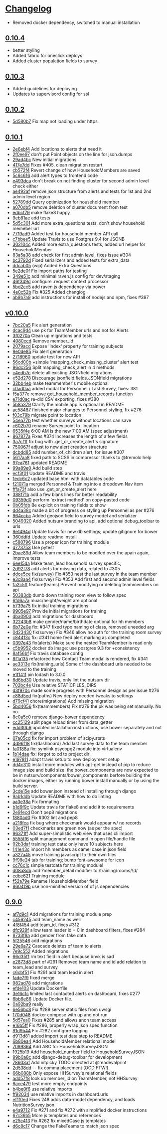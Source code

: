 # [Changelog](https://github.com/eHealthAfrica/eha-nutsurv-django/releases)

* Removed docker dependency, switched to manual installation

## [0.10.4](https://github.com/eHealthAfrica/eha-nutsurv-django/compare/0.10.4...0.10.4)

* better styling
* Added fabric for oneclick deploys
* Added cluster population fields to survey

## [0.10.3](https://github.com/eHealthAfrica/eha-nutsurv-django/compare/0.10.3...0.10.3)

* Added guidelines for deploying
* Updates to supervisord config for ssl

## [0.10.2](https://github.com/eHealthAfrica/eha-nutsurv-django/compare/0.10.2...0.10.2)

* [5d580b7](https://github.com/eHealthAfrica/eha-nutsurv-django/commit/5d580b7) Fix map not loading under https

## [0.10.1](https://github.com/eHealthAfrica/eha-nutsurv-django/compare/0.10.1...0.10.1)

* [2e6ebf4](https://github.com/eHealthAfrica/eha-nutsurv-django/commit/2e6ebf4) Add locations to alerts that need it
* [2f0ee97](https://github.com/eHealthAfrica/eha-nutsurv-django/commit/2f0ee97) don't put Point objects on the line for json.dumps
* [29ad4bc](https://github.com/eHealthAfrica/eha-nutsurv-django/commit/29ad4bc) New initial migrations
* [417e7dd](https://github.com/eHealthAfrica/eha-nutsurv-django/commit/417e7dd) Fixes #405, clean migration restart
* [cb572f4](https://github.com/eHealthAfrica/eha-nutsurv-django/commit/cb572f4) Revert change of how HouseholdMembers are saved
* [5c6c616](https://github.com/eHealthAfrica/eha-nutsurv-django/commit/5c6c616) add alert types to frontend code
* [e493dca](https://github.com/eHealthAfrica/eha-nutsurv-django/commit/e493dca) don't break on not finding cluster for second admin level check either
* [ae492af](https://github.com/eHealthAfrica/eha-nutsurv-django/commit/ae492af) remove json structure from alerts and tests for 1st and 2nd admin level region
* [52789dd](https://github.com/eHealthAfrica/eha-nutsurv-django/commit/52789dd) Query optimization for household member
* [a070db5](https://github.com/eHealthAfrica/eha-nutsurv-django/commit/a070db5) remove deletion of cluster document from test
* [edbcf79](https://github.com/eHealthAfrica/eha-nutsurv-django/commit/edbcf79) make flake8 happy
* [9eb81ae](https://github.com/eHealthAfrica/eha-nutsurv-django/commit/9eb81ae) add tests
* [5d5c301](https://github.com/eHealthAfrica/eha-nutsurv-django/commit/5d5c301) Add more extra_questions tests, don't show household memeber url
* [7719ad9](https://github.com/eHealthAfrica/eha-nutsurv-django/commit/7719ad9) Added test for household member API call
* [c7bbee5](https://github.com/eHealthAfrica/eha-nutsurv-django/commit/c7bbee5) Update Travis to use Postgres 9.4 for JSONB
* [302104c](https://github.com/eHealthAfrica/eha-nutsurv-django/commit/302104c) Added more extra_questions tests, added url helper for HouseholdMember
* [83a5a38](https://github.com/eHealthAfrica/eha-nutsurv-django/commit/83a5a38) add check for first admin level, fixes issue #304
* [bc3792d](https://github.com/eHealthAfrica/eha-nutsurv-django/commit/bc3792d) Fixed serializers and added tests for extra_data
* [ddcab05](https://github.com/eHealthAfrica/eha-nutsurv-django/commit/ddcab05) (wip) Added Extra Questions
* [5e2de0f](https://github.com/eHealthAfrica/eha-nutsurv-django/commit/5e2de0f) Fix import paths for testing
* [349e51c](https://github.com/eHealthAfrica/eha-nutsurv-django/commit/349e51c) add minimal raven.js config for dev/staging
* [46f349d](https://github.com/eHealthAfrica/eha-nutsurv-django/commit/46f349d) configure .request context processor
* [5bd2cc5](https://github.com/eHealthAfrica/eha-nutsurv-django/commit/5bd2cc5) add raven.js dependency via bower
* [4e0c52b](https://github.com/eHealthAfrica/eha-nutsurv-django/commit/4e0c52b) Fix #325 Added changlog
* [ab9b7a9](https://github.com/eHealthAfrica/eha-nutsurv-django/commit/ab9b7a9) add instructions for install of nodejs and npm, fixes #397

## [v0.10.0](https://github.com/eHealthAfrica/eha-nutsurv-django/compare/v0.10.0...v0.10.0)

* [7bc20a5](https://github.com/eHealthAfrica/eha-nutsurv-django/commit/7bc20a5) Fix alert generation
* [dcac9d4](https://github.com/eHealthAfrica/eha-nutsurv-django/commit/dcac9d4) use pk for TeamMember urls and not for Alerts
* [3f0270a](https://github.com/eHealthAfrica/eha-nutsurv-django/commit/3f0270a) Clean up migrations and tests
* [4080ccd](https://github.com/eHealthAfrica/eha-nutsurv-django/commit/4080ccd) Remove member_id
* [2079acd](https://github.com/eHealthAfrica/eha-nutsurv-django/commit/2079acd) Expose 'index' property for training subjects
* [9e0de85](https://github.com/eHealthAfrica/eha-nutsurv-django/commit/9e0de85) Fix alert generation
* [2718960](https://github.com/eHealthAfrica/eha-nutsurv-django/commit/2718960) update test for new API
* [56cd00b](https://github.com/eHealthAfrica/eha-nutsurv-django/commit/56cd00b) +simple 'mapping_check_missing_cluster' alert test
* [96dc256](https://github.com/eHealthAfrica/eha-nutsurv-django/commit/96dc256) Split mapping_check_alert in 4 methods
* [c4edb7c](https://github.com/eHealthAfrica/eha-nutsurv-django/commit/c4edb7c) delete all existing JSONfield migrations
* [e52d278](https://github.com/eHealthAfrica/eha-nutsurv-django/commit/e52d278) Discourage jsonfield.fields.JSONfield migrations
* [32bb4eb](https://github.com/eHealthAfrica/eha-nutsurv-django/commit/32bb4eb) make teammember's mobile optional
* [c0ad0aa](https://github.com/eHealthAfrica/eha-nutsurv-django/commit/c0ad0aa) added modal for Personnel / Last Survey, fixes: 381
* [f5a377e](https://github.com/eHealthAfrica/eha-nutsurv-django/commit/f5a377e) remove get_household_member_records function
* [e71d0ac](https://github.com/eHealthAfrica/eha-nutsurv-django/commit/e71d0ac) re-did CSV exporting, fixes #380
* [5b8a379](https://github.com/eHealthAfrica/eha-nutsurv-django/commit/5b8a379) Clarify the mobile app is optional in README
* [ae58487](https://github.com/eHealthAfrica/eha-nutsurv-django/commit/ae58487) finished major changes to Personnel styling, fix #276
* [f03c79b](https://github.com/eHealthAfrica/eha-nutsurv-django/commit/f03c79b) migrate point to location
* [54ea77b](https://github.com/eHealthAfrica/eha-nutsurv-django/commit/54ea77b) test whether surveys without locations can save
* [c602b70](https://github.com/eHealthAfrica/eha-nutsurv-django/commit/c602b70) rename Survey.point to .location
* [6535f4e](https://github.com/eHealthAfrica/eha-nutsurv-django/commit/6535f4e) 6:00 AM is the new 7:00 AM (spec adjustment)
* [867877a](https://github.com/eHealthAfrica/eha-nutsurv-django/commit/867877a) Fixes #374 Increases the length of a few fields
* [3a7cf1f](https://github.com/eHealthAfrica/eha-nutsurv-django/commit/3a7cf1f) fix bug with .get_or_create_alert's signature
* [750067f](https://github.com/eHealthAfrica/eha-nutsurv-django/commit/750067f) adjust to new alert creation structure
* [dcbdd85](https://github.com/eHealthAfrica/eha-nutsurv-django/commit/dcbdd85) add number_of_children alert, for issue #307
* [5617aa8](https://github.com/eHealthAfrica/eha-nutsurv-django/commit/5617aa8) fixed path to SCSS in compressor thanks to @tremolo help
* [97ca761](https://github.com/eHealthAfrica/eha-nutsurv-django/commit/97ca761) updated README
* [99a89e0](https://github.com/eHealthAfrica/eha-nutsurv-django/commit/99a89e0) Add build step
* [ecf3f01](https://github.com/eHealthAfrica/eha-nutsurv-django/commit/ecf3f01) Update README and travis
* [1edc6c2](https://github.com/eHealthAfrica/eha-nutsurv-django/commit/1edc6c2) updated base.html with datatables code
* [f21071a](https://github.com/eHealthAfrica/eha-nutsurv-django/commit/f21071a) merged Personnel & Training into a dropdown Nav item
* [fffa73f](https://github.com/eHealthAfrica/eha-nutsurv-django/commit/fffa73f) also use .get_or_create_alert here
* [388f71b](https://github.com/eHealthAfrica/eha-nutsurv-django/commit/388f71b) add a few blank lines for better readability
* [09359d0](https://github.com/eHealthAfrica/eha-nutsurv-django/commit/09359d0) perform 'extract method' on copy-pasted code
* [0b05fdb](https://github.com/eHealthAfrica/eha-nutsurv-django/commit/0b05fdb) Be explicit on training fields to show
* [dd4a38c](https://github.com/eHealthAfrica/eha-nutsurv-django/commit/dd4a38c) made a bit of progress on styling up Personnel as per #276
* [964ccbc](https://github.com/eHealthAfrica/eha-nutsurv-django/commit/964ccbc) Added geojson field to survey model and serializer
* [5049320](https://github.com/eHealthAfrica/eha-nutsurv-django/commit/5049320) Added nutsurv branding to api, add optional debug_toolbar to urls
* [9e1494d](https://github.com/eHealthAfrica/eha-nutsurv-django/commit/9e1494d) Update travis for new db settings; update gitignore for bower
* [360ddfd](https://github.com/eHealthAfrica/eha-nutsurv-django/commit/360ddfd) Update readme install
* [c580796](https://github.com/eHealthAfrica/eha-nutsurv-django/commit/c580796) Use a proper icon for training module
* [d773753](https://github.com/eHealthAfrica/eha-nutsurv-django/commit/d773753) Use pytest
* [2bae89d](https://github.com/eHealthAfrica/eha-nutsurv-django/commit/2bae89d) Allow team members to be modifed over the apain again, improve tests
* [6ee15da](https://github.com/eHealthAfrica/eha-nutsurv-django/commit/6ee15da) Make team_lead household survey specific,
* [2d92f78](https://github.com/eHealthAfrica/eha-nutsurv-django/commit/2d92f78) add alerts for missing data, related to #305
* [ddce5ce](https://github.com/eHealthAfrica/eha-nutsurv-django/commit/ddce5ce) fix(survey) Fix #353 nest the last survey in the team member
* [e3c8aa4](https://github.com/eHealthAfrica/eha-nutsurv-django/commit/e3c8aa4) fix(survey) Fix #353 Add first and second admin level fields
* [1a2c5ff](https://github.com/eHealthAfrica/eha-nutsurv-django/commit/1a2c5ff) feature(teams) Prevent modifying or deleting teammembers on api
* [50383db](https://github.com/eHealthAfrica/eha-nutsurv-django/commit/50383db) dumb down training room view to follow spec
* [6fd6a7a](https://github.com/eHealthAfrica/eha-nutsurv-django/commit/6fd6a7a) muac/height/weight are optional
* [b739a75](https://github.com/eHealthAfrica/eha-nutsurv-django/commit/b739a75) fix initial training migrations
* [9905e97](https://github.com/eHealthAfrica/eha-nutsurv-django/commit/9905e97) Provide initial migrations for training
* [dba090d](https://github.com/eHealthAfrica/eha-nutsurv-django/commit/dba090d) add migrations for dashboard
* [32243b8](https://github.com/eHealthAfrica/eha-nutsurv-django/commit/32243b8) make gender/name/birthdate optional for hh members
* [6b72e0e](https://github.com/eHealthAfrica/eha-nutsurv-django/commit/6b72e0e) fix: #347 fixed typo naming of class, removed uneeded arg
* [0d23430](https://github.com/eHealthAfrica/eha-nutsurv-django/commit/0d23430) fix(survey) Fix #346 allow no auth for the training room survey
* [c84413c](https://github.com/eHealthAfrica/eha-nutsurv-django/commit/c84413c) fix: #341 home feed alert marking as completed
* [0397e43](https://github.com/eHealthAfrica/eha-nutsurv-django/commit/0397e43) fix(alerts) Make sure the nested TeamMember is read only
* [c5b9952](https://github.com/eHealthAfrica/eha-nutsurv-django/commit/c5b9952) docker db image: use postgres 9.3 for +consistency
* [8af56bf](https://github.com/eHealthAfrica/eha-nutsurv-django/commit/8af56bf) Fix travis database config
* [8f1a135](https://github.com/eHealthAfrica/eha-nutsurv-django/commit/8f1a135) refactored how Contact Team modal is rendered, fix #341
* [ae3313e](https://github.com/eHealthAfrica/eha-nutsurv-django/commit/ae3313e) fix(training_urls) Some of the dashboard urls needed to be moved to the training
* [e1f141f](https://github.com/eHealthAfrica/eha-nutsurv-django/commit/e1f141f) pin lodash to 3.0.0
* [6d6bd30](https://github.com/eHealthAfrica/eha-nutsurv-django/commit/6d6bd30) Update travis, only lint the nutsurv dir
* [702bc4e](https://github.com/eHealthAfrica/eha-nutsurv-django/commit/702bc4e) Use relative STATICFILES_DIRS
* [d3f970c](https://github.com/eHealthAfrica/eha-nutsurv-django/commit/d3f970c) made some progress with Personnel design as per issue #276
* [c88d5ed](https://github.com/eHealthAfrica/eha-nutsurv-django/commit/c88d5ed) fix(paths) New deploy needed tweaks to settings
* [d79cf41](https://github.com/eHealthAfrica/eha-nutsurv-django/commit/d79cf41) chore(migrations) Add missing migration
* [5bd4056](https://github.com/eHealthAfrica/eha-nutsurv-django/commit/5bd4056) fix(teammembers) Fix #279 the pk was being set manually. No no.
* [8c0a5c0](https://github.com/eHealthAfrica/eha-nutsurv-django/commit/8c0a5c0) remove django-bower dependency
* [cc25129](https://github.com/eHealthAfrica/eha-nutsurv-django/commit/cc25129) split page reload timer from data_getter
* [edd30b6](https://github.com/eHealthAfrica/eha-nutsurv-django/commit/edd30b6) updated installation instructions, use bower separately and not through django
* [07a05cd](https://github.com/eHealthAfrica/eha-nutsurv-django/commit/07a05cd) fix for import problem of scipy.stats
* [4d96f18](https://github.com/eHealthAfrica/eha-nutsurv-django/commit/4d96f18) fix(dashboard) Add last survey data to the team member
* [fa0188a](https://github.com/eHealthAfrica/eha-nutsurv-django/commit/fa0188a) fix: symlink psycopg2 module into virtualenv
* [1b14dae](https://github.com/eHealthAfrica/eha-nutsurv-django/commit/1b14dae) fix: forgot to cd to project dir
* [e197811](https://github.com/eHealthAfrica/eha-nutsurv-django/commit/e197811) adapt travis setup to new deployment setup
* [dd4c310](https://github.com/eHealthAfrica/eha-nutsurv-django/commit/dd4c310) install more modules with apt-get instead of pip to reduce image size and build size. the bower_components are now expected to be in nutsurv/components/bower_components berfore building the docker images, either by running bower install manually or by using the build server.
* [3cde15e](https://github.com/eHealthAfrica/eha-nutsurv-django/commit/3cde15e) add bower.json instead of installing through django
* [9ab1ddb](https://github.com/eHealthAfrica/eha-nutsurv-django/commit/9ab1ddb) Update README with how to do linting
* [aa3e38a](https://github.com/eHealthAfrica/eha-nutsurv-django/commit/aa3e38a) Fix formating
* [b1d6f9c](https://github.com/eHealthAfrica/eha-nutsurv-django/commit/b1d6f9c) Update travis for flake8 and add it to requirements
* [2e91ecd](https://github.com/eHealthAfrica/eha-nutsurv-django/commit/2e91ecd) Don't pep8 migrations
* [f880ad0](https://github.com/eHealthAfrica/eha-nutsurv-django/commit/f880ad0) Fix #302 lint and pep8
* [a218fca](https://github.com/eHealthAfrica/eha-nutsurv-django/commit/a218fca) fix bug where checkmark would appear w/ no records
* [03ed7f1](https://github.com/eHealthAfrica/eha-nutsurv-django/commit/03ed7f1) checkmarks are green now (as per the spec)
* [96371ff](https://github.com/eHealthAfrica/eha-nutsurv-django/commit/96371ff) Add super-simplistic web view that uses cli import
* [5555ff6](https://github.com/eHealthAfrica/eha-nutsurv-django/commit/5555ff6) split management command in open file/handle file
* [92b3daf](https://github.com/eHealthAfrica/eha-nutsurv-django/commit/92b3daf) training test data: only have 10 subjects here
* [141e43c](https://github.com/eHealthAfrica/eha-nutsurv-django/commit/141e43c) import hh members as camel case in json field
* [a327a45](https://github.com/eHealthAfrica/eha-nutsurv-django/commit/a327a45) move training javascript to their own files
* [9f98e24](https://github.com/eHealthAfrica/eha-nutsurv-django/commit/9f98e24) tab for training; bump font-awesome for icon
* [cc76c1c](https://github.com/eHealthAfrica/eha-nutsurv-django/commit/cc76c1c) simple testdata for training module!
* [d08a8db](https://github.com/eHealthAfrica/eha-nutsurv-django/commit/d08a8db) add ?member_detail modifier to /training/rooms/\d/
* [edbe621](https://github.com/eHealthAfrica/eha-nutsurv-django/commit/edbe621) Training module
* [f52a79e](https://github.com/eHealthAfrica/eha-nutsurv-django/commit/f52a79e) Rename HouseholdMember field
* [860419b](https://github.com/eHealthAfrica/eha-nutsurv-django/commit/860419b) use non-minified version of of js dependencies



## [0.9.0](https://github.com/eHealthAfrica/eha-nutsurv-django/compare/0.9.0...0.9.0)


* [af7d9c1](https://github.com/eHealthAfrica/eha-nutsurv-django/commit/af7d9c1) Add migrations for training module prep
* [c456245](https://github.com/eHealthAfrica/eha-nutsurv-django/commit/c456245) add team_name as well
* [4f8f454](https://github.com/eHealthAfrica/eha-nutsurv-django/commit/4f8f454) add team_id, fixes #312
* [dfc929f](https://github.com/eHealthAfrica/eha-nutsurv-django/commit/dfc929f) allow team leader id = 0 in dashboard filters, fixes #284
* [8733f8a](https://github.com/eHealthAfrica/eha-nutsurv-django/commit/8733f8a) add gender from fake data
* [5f25546](https://github.com/eHealthAfrica/eha-nutsurv-django/commit/5f25546) add migrations
* [29e6a72](https://github.com/eHealthAfrica/eha-nutsurv-django/commit/29e6a72) Cascade deletes of team to alerts
* [7e9c552](https://github.com/eHealthAfrica/eha-nutsurv-django/commit/7e9c552) Added migrations
* [66d35f1](https://github.com/eHealthAfrica/eha-nutsurv-django/commit/66d35f1) rm text field in alert because bnvk is sad
* [e2873d8](https://github.com/eHealthAfrica/eha-nutsurv-django/commit/e2873d8) part of #291 Removed team name and id add relation to team_lead and survey
* [c6cbf51](https://github.com/eHealthAfrica/eha-nutsurv-django/commit/c6cbf51) Fix #291 add team lead in alert
* [fade7f9](https://github.com/eHealthAfrica/eha-nutsurv-django/commit/fade7f9) fixed merge
* [982ad78](https://github.com/eHealthAfrica/eha-nutsurv-django/commit/982ad78) add migrations
* [efde103](https://github.com/eHealthAfrica/eha-nutsurv-django/commit/efde103) Update Dockerfile
* [3e16c1c](https://github.com/eHealthAfrica/eha-nutsurv-django/commit/3e16c1c) limited last contacted alerts on dashboard, fixes #277
* [6bb6e86](https://github.com/eHealthAfrica/eha-nutsurv-django/commit/6bb6e86) Update Docker file.
* [0a92ba9](https://github.com/eHealthAfrica/eha-nutsurv-django/commit/0a92ba9) really
* [6e56bc8](https://github.com/eHealthAfrica/eha-nutsurv-django/commit/6e56bc8) Fix #289 server static files from uwsgi
* [170d048](https://github.com/eHealthAfrica/eha-nutsurv-django/commit/170d048) docker compose with up and not run
* [5d57ea0](https://github.com/eHealthAfrica/eha-nutsurv-django/commit/5d57ea0) Fixes #285 and allows anon team access
* [e16b5ff](https://github.com/eHealthAfrica/eha-nutsurv-django/commit/e16b5ff) Fix #286, properly wrap json spec function
* [91d9b44](https://github.com/eHealthAfrica/eha-nutsurv-django/commit/91d9b44) Fix #282 configure logging
* [d913d81](https://github.com/eHealthAfrica/eha-nutsurv-django/commit/d913d81) added import test data step to README
* [6b80ea4](https://github.com/eHealthAfrica/eha-nutsurv-django/commit/6b80ea4) Add HouseholdMember relational model
* [7099364](https://github.com/eHealthAfrica/eha-nutsurv-django/commit/7099364) Add ABC for HouseholdSurveyJSON
* [1925b19](https://github.com/eHealthAfrica/eha-nutsurv-django/commit/1925b19) Add household_number field to HouseholdSurveyJSON
* [99b0a8c](https://github.com/eHealthAfrica/eha-nutsurv-django/commit/99b0a8c) add django-debug-toolbar for development
* [78603af](https://github.com/eHealthAfrica/eha-nutsurv-django/commit/78603af) Add nitpicky TODO directed at @readevalprint
* [2d538dd](https://github.com/eHealthAfrica/eha-nutsurv-django/commit/2d538dd) -- fix comma placement (OCD FTW!)
* [66b088b](https://github.com/eHealthAfrica/eha-nutsurv-django/commit/66b088b) Only expose HHSurvey's relational fields
* [add57f8](https://github.com/eHealthAfrica/eha-nutsurv-django/commit/add57f8) look up member_id on TeamMember, not HHSurvey
* [6ace479](https://github.com/eHealthAfrica/eha-nutsurv-django/commit/6ace479) test more empty endpoints
* [b4be0f6](https://github.com/eHealthAfrica/eha-nutsurv-django/commit/b4be0f6) use relative imports
* [ff92034](https://github.com/eHealthAfrica/eha-nutsurv-django/commit/ff92034) use relative imports in dashboard.urls
* [ef1f0ed](https://github.com/eHealthAfrica/eha-nutsurv-django/commit/ef1f0ed) Fixes 248 adds data-model dependency, and loads NutritionSurvey.json
* [e4a9712](https://github.com/eHealthAfrica/eha-nutsurv-django/commit/e4a9712) Fix #271 and fix #272 with simplified docker instructions
* [67c36b5](https://github.com/eHealthAfrica/eha-nutsurv-django/commit/67c36b5) More js templates and references
* [e25c413](https://github.com/eHealthAfrica/eha-nutsurv-django/commit/e25c413) Fix #262 fix mixedCase js templates
* [d6c8c17](https://github.com/eHealthAfrica/eha-nutsurv-django/commit/d6c8c17) Change the FakeTeams to match json spec
